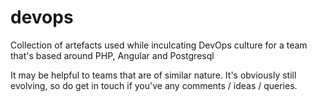 # devops
Collection of artefacts used while inculcating DevOps culture for a team that's based around PHP, Angular and Postgresql

It may be helpful to teams that are of similar nature. It's obviously still evolving, so do get in touch if you've any comments / ideas / queries.